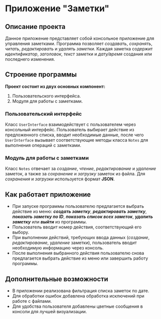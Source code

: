 # Приложение "Заметки"

## Описание проекта
Данное приложение представляет собой консольное приложение для управления заметками. Программа позволяет *создавать*,
*сохранять*, *читать*, *редактировать* и *удалять заметки*. Каждая заметка содержит *идентификатор*, *заголовок*,
*текст* заметки и
*дату/время* создания или последнего изменения.

## Строение программы
**Проект состоит из двух основных компонент:**
1. Пользовательского интерфейса.
2. Модуля для работы с заметками.

### Пользовательский интерфейс
Класс `UserInterface` взаимодействует с пользователем через консольный интерфейс. Пользователь выбирает действие из
предложенного списка, вводит необходимые данные, после чего `UserInterface` вызывает соответствующие методы
класса `Notes`
для выполнения операций с заметками.

### Модуль для работы с заметками
Класс `Notes` отвечает за *создание*, *чтение*, *редактирование* и *удаление* заметок, а также за *сохранение* и
*загрузку* заметок из
файла. Для *сохранения* и *загрузки* используется формат **JSON**.

## Как работает приложение
* При запуске программы пользователю предлагается выбрать действие из меню: _**создать заметку**_,
  _**редактировать заметку**_,
  _**показать заметку по ID**_, _**показать список всех заметок**_, _**удалить заметку**_ или _**выйти**_ из программы.
* Пользователь вводит номер действия, соответствующий его выбору.
* При выполнении действий, требующих ввода данных (*создание*, *редактирование*, *удаление* заметки), пользователь
  вводит
  необходимую информацию через консоль.
* После выполнения выбранного действия пользователю снова предлагается выбрать действие из меню или завершить работу
  программы.

## Дополнительные возможности
* В приложении реализована фильтрация списка заметок по дате.
* Для обработки ошибок добавлена обработка исключений при работе с файлами.
* Для удобства пользователя добавлены цветные сообщения в консоли для лучшей визуализации.